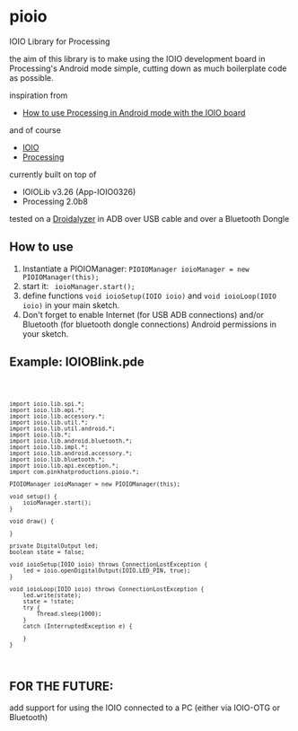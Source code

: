 pioio
=====

IOIO Library for Processing

the aim of this library is to make using the IOIO development board in Processing's Android mode simple, cutting down as much boilerplate code as possible.

inspiration from 
* [How to use Processing in Android mode with the IOIO board](http://benatwork.cc/how-to-use-processing-in-android-mode-with-the-ioio-board/)

and of course
* [IOIO](https://github.com/ytai/ioio/wiki)
* [Processing](http://processing.org/)

currently built on top of
* IOIOLib v3.26 (App-IOIO0326)
* Processing 2.0b8

tested on a [Droidalyzer](http://droidalyzer.com/) in ADB over USB cable and over a Bluetooth Dongle

How to use
----------
1. Instantiate a PIOIOManager: <code>PIOIOManager ioioManager = new PIOIOManager(this);</code>
2. start it: <code> ioioManager.start();</code>
3. define functions <code>void ioioSetup(IOIO ioio)</code> and <code>void ioioLoop(IOIO ioio)</code> in your main sketch.
4. Don't forget to enable Internet (for USB ADB connections) and/or Bluetooth (for bluetooth dongle connections) Android permissions in your sketch.  

Example: IOIOBlink.pde
----------------------
<code>
    
    import ioio.lib.spi.*;
    import ioio.lib.api.*;
    import ioio.lib.accessory.*;
    import ioio.lib.util.*;
    import ioio.lib.util.android.*;
    import ioio.lib.*;
    import ioio.lib.android.bluetooth.*;
    import ioio.lib.impl.*;
    import ioio.lib.android.accessory.*;
    import ioio.lib.bluetooth.*;
    import ioio.lib.api.exception.*;
    import com.pinkhatproductions.pioio.*;

    PIOIOManager ioioManager = new PIOIOManager(this);

    void setup() {
        ioioManager.start();
    }

    void draw() {

    }

    private DigitalOutput led;
    boolean state = false;

    void ioioSetup(IOIO ioio) throws ConnectionLostException {
        led = ioio.openDigitalOutput(IOIO.LED_PIN, true);
    }

    void ioioLoop(IOIO ioio) throws ConnectionLostException {
        led.write(state);
        state = !state;
        try {
            Thread.sleep(1000);
        }
        catch (InterruptedException e) {

        }
    }
</code>

FOR THE FUTURE:
---------------
add support for using the IOIO connected to a PC (either via IOIO-OTG or Bluetooth)
